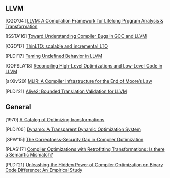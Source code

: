 ## LLVM

[CGO'04] [LLVM: A Compilation Framework for Lifelong Program Analysis &
Transformation](https://llvm.org/pubs/2004-01-30-CGO-LLVM.pdf) 

[ISSTA'16] [Toward Understanding Compiler Bugs in GCC and
LLVM](https://web.cs.ucdavis.edu/~su/publications/issta16-compiler-bug-study.pdf)

[CGO'17] [ThinLTO: scalable and incremental
LTO](https://dl.acm.org/doi/10.5555/3049832.3049845)

[PLDI'17] [Taming Undefined Behavior in
LLVM](http://web.ist.utl.pt/nuno.lopes/pubs/undef-pldi17.pdf)

[OOPSLA'18] [Reconciling High-Level Optimizations and Low-Level Code in
LLVM](https://www.cs.utah.edu/~regehr/oopsla18.pdf)

[arXiv'20] [MLIR: A Compiler Infrastructure for the End of Moore’s
Law](https://arxiv.org/pdf/2002.11054.pdf)

[PLDI'21] [Alive2: Bounded Translation Validation for
LLVM](https://gh-posters.dgzedp99wf8of.amplifyapp.com/pldi21main-p30-p.pdf)


## General
[1970] [A Catalog of Optimizing
transformations](https://www.clear.rice.edu/comp512/Lectures/Papers/1971-allen-catalog.pdf)

[PLDI'00] [Dynamo: A Transparent Dynamic Optimization
System](https://www.complang.tuwien.ac.at/andi/bala.pdf)

[SPW'15] [The Correctness-Security Gap in Compiler
Optimization](https://people.eecs.berkeley.edu/~dawnsong/papers/The%20Correctness-Security%20Gap%20in%20Compiler%20Optimization_may%202015.pdf)

[PLAS'17] [Compiler Optimizations with Retrofitting Transformations: Is there a
Semantic Mismatch?](https://www.cs.rutgers.edu/~santosh.nagarakatte/papers/plas2017.pdf)

[PLDI'21] [Unleashing the Hidden Power of Compiler Optimization on Binary Code
Difference: An Empirical Study](https://dl.acm.org/doi/10.1145/3453483.3454035)
